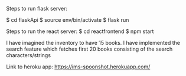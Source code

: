 Steps to run flask server:

$ cd flaskApi
$ source env/bin/activate
$ flask run

Steps to run the react server:
$ cd reactfrontend
$ npm start

I have imagined the inventory to have 15 books.
I have implemented the search feature which fetches first 20 books consisting of the search characters/strings

Link to heroku app:
https://ims-spoonshot.herokuapp.com/
